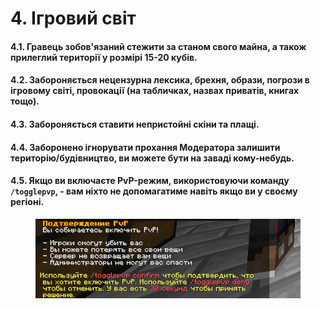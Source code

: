 # 4. Ігровий світ

#### 4.1. Гравець зобов'язаний стежити за станом свого майна, а також прилеглий території у розмірі 15-20 кубів.

#### 4.2. Забороняється нецензурна лексика, брехня, образи, погрози в ігровому світі, провокації (на табличках, назвах приватів, книгах тощо).

#### 4.3. Забороняється ставити непристойні скіни та плащі.

#### 4.4. Заборонено ігнорувати прохання Модератора залишити територію/будівництво, ви можете бути на заваді кому-небудь.

#### 4.5. Якщо ви включаєте PvP-режим, використовуючи команду `/togglepvp`, - вам ніхто не допомагатиме навіть якщо ви у своєму регіоні.

<figure><img src="../../.gitbook/assets/unknown.png" alt="PvP режим"><figcaption></figcaption></figure>
